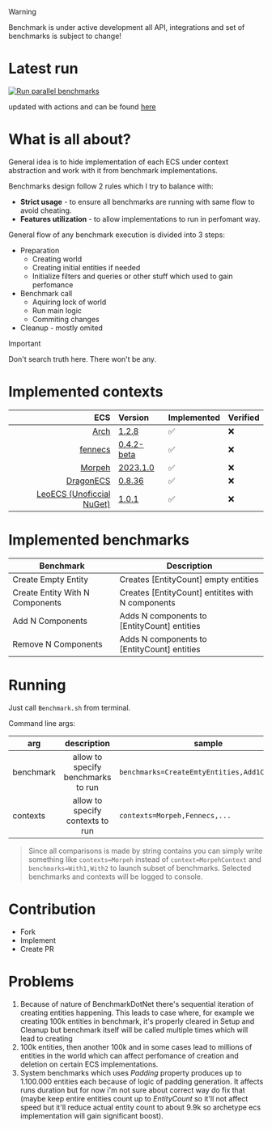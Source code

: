 > [!WARNING]
> Benchmark is under active development all API, integrations and set of benchmarks is subject to change!
>

# Latest run

[![Run parallel benchmarks](https://github.com/blackbone/other-ecs-benchmarks/actions/workflows/benchmark.yml/badge.svg)](https://github.com/blackbone/other-ecs-benchmarks/actions/workflows/benchmark.yml)

updated with actions and can be found [here](https://gist.github.com/blackbone/6d254a684cf580441bf58690ad9485c3)

# What is all about?

General idea is to hide implementation of each ECS under context abstraction and work with it from benchmark
implementations.

Benchmarks design follow 2 rules which I try to balance with:
* **Strict usage** - to ensure all benchmarks are running with same flow to avoid cheating.
* **Features utilization** - to allow implementations to run in perfomant way.

General flow of any benchmark execution is divided into 3 steps:
* Preparation
  * Creating world
  * Creating initial entities if needed
  * Initialize filters and queries or other stuff which used to gain perfomance
* Benchmark call
  * Aquiring lock of world
  * Run main logic
  * Commiting changes
* Cleanup - mostly omited

> [!IMPORTANT]
> Don't search truth here. There won't be any.

# Implemented contexts

|                                                             ECS | Version                                                                                           | Implemented | Verified |
|----------------------------------------------------------------:|:--------------------------------------------------------------------------------------------------|-------------|----------|
|                         [Arch](https://github.com/genaray/Arch) | [1.2.8](https://www.nuget.org/packages/Arch/1.2.8)                                                | ✅           | ❌        |
|                                [fennecs](https://fennecs.tech/) | [0.4.2-beta](https://www.nuget.org/packages/fennecs/0.4.2-beta)                                   | ✅           | ❌        |
|                    [Morpeh](https://github.com/scellecs/morpeh) | [2023.1.0](https://www.nuget.org/packages/Scellecs.Morpeh/2023.1.0)                               | ✅           | ❌        |
|            [DragonECS](https://github.com/DCFApixels/DragonECS) | [0.8.36](https://github.com/DCFApixels/DragonECS/commit/29f656f394984e738c7fc70bacca050ffea746d8) | ✅           | ❌        |
| [LeoECS (Unoficcial NuGet)](https://github.com/scellecs/morpeh) | [1.0.1](https://www.nuget.org/packages/Leopotam.Ecs/1.0.1)                                        | ✅           | ❌        |

# Implemented benchmarks

| Benchmark                       | Description                                       |
|---------------------------------|---------------------------------------------------|
| Create Empty Entity             | Creates [EntityCount] empty entities              |
| Create Entity With N Components | Creates [EntityCount] entitites with N components |
| Add N Components                | Adds N components to [EntityCount] entities       |
| Remove N Components             | Adds N components to [EntityCount] entities       |

# Running

Just call `Benchmark.sh` from terminal.

Command line args:

| arg       |            description             | sample                                        |
|-----------|:----------------------------------:|-----------------------------------------------|
| benchmark | allow to specify benchmarks to run | `benchmarks=CreateEmtyEntities,Add1Component` |
| contexts  |  allow to specify contexts to run  | `contexts=Morpeh,Fennecs,...`                 |

> Since all comparisons is made by string contains you can simply write something like `contexts=Morpeh`
> instead of `context=MorpehContext`
> and `benchmarks=With1,With2` to launch subset of benchmarks.
> Selected benchmarks and contexts will be logged to console.

# Contribution

- Fork
- Implement
- Create PR

# Problems

1. Because of nature of BenchmarkDotNet there's sequential iteration of creating entities happening.
This leads to case where, for example we creating 100k entities in benchmark, it's properly cleared
in Setup and Cleanup but benchmark itself will be called multiple times which will lead to creating
2. 100k entities,
then another 100k and in some cases lead to millions of entities in the world which can affect perfomance of creation
and deletion on certain ECS implementations.
2. System benchmarks which uses *Padding* property produces up to 1.100.000 entities each because of logic of padding
generation. It affects runs duration but for now i'm not sure about correct way do fix that (maybe keep entire entities
count up to *EntityCount* so it'll not affect speed but it'll reduce actual entity count to about 9.9k so archetype ecs
implementation will gain significant boost).
